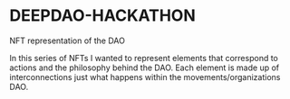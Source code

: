 # DEEPDAO-HACKATHON
NFT representation of the DAO

In this series of NFTs I wanted to represent elements that correspond to actions and the philosophy behind the DAO.
Each element is made up of interconnections just what happens within the movements/organizations DAO.
